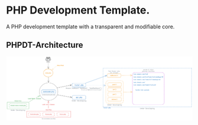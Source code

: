 # PHP Development Template.
A PHP development template with a transparent and modifiable core.

## PHPDT-Architecture

![PHPDT Architecture](README_CONTENT/PHPDT-Architecture.png)